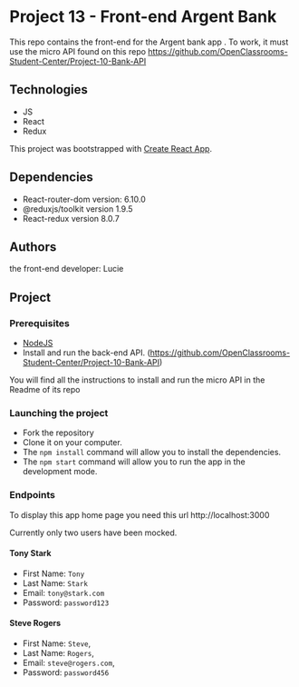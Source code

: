 # Project 13 - Front-end Argent Bank

This repo contains the front-end for the Argent bank app .
To work, it must use the micro API found on this repo https://github.com/OpenClassrooms-Student-Center/Project-10-Bank-API

## Technologies

- JS
- React
- Redux

This project was bootstrapped with [Create React App](https://github.com/facebook/create-react-app).

## Dependencies

- React-router-dom version: 6.10.0
- @reduxjs/toolkit version 1.9.5
- React-redux version 8.0.7

## Authors

the front-end developer: Lucie

## Project


### Prerequisites

- [NodeJS ](https://nodejs.org/en/)
- Install and run the back-end API. (https://github.com/OpenClassrooms-Student-Center/Project-10-Bank-API)

You will find all the instructions to install and run the micro API in the Readme of its repo

### Launching the project

- Fork the repository
- Clone it on your computer.
- The `npm install` command will allow you to install the dependencies.
- The `npm start` command will allow you to run the app in the development mode.

### Endpoints

To display this app home page you need this url
http://localhost:3000

Currently only two users have been mocked. 

#### Tony Stark

- First Name: `Tony`
- Last Name: `Stark`
- Email: `tony@stark.com`
- Password: `password123`

#### Steve Rogers

- First Name: `Steve`,
- Last Name: `Rogers`,
- Email: `steve@rogers.com`,
- Password: `password456`
